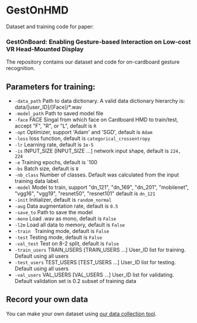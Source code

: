 # GestOnHMD
 Dataset and training code for paper: 

### GestOnBoard: Enabling Gesture-based Interaction on Low-cost VR Head-Mounted Display

The repository contains our dataset and code for on-cardboard gesture recognition. 

## Parameters for training: 

- `-data_path` Path to data dictionary. A valid data dictionary hierarchy is: data/[user_ID]/[Face]/*.wav
- `-model_path` Path to saved model file
- `-face` FACE Singal from which face on Cardboard HMD to train/test, accept "F", "R", or "L", default is `R`
- `-opt` Optimizer, support 'Adam' and 'SGD', default is `Adam`
- `-loss`  loss function, default is `categorical_crossentropy`
- `-lr` Learning rate, default is `1e-5`
- `-is` INPUT_SIZE [INPUT_SIZE ...] network input shape, default is `224, 224`
- `-e`  Training epochs, default is `100
- `-bs` Batch size, default is `8`
- `-nb_class` Number of classes. Default was calculated from the input training data label.
- `-model` Model to train, support "dn_121", "dn_169", "dn_201", "mobilenet", "vgg16", "vgg19", "resnet50", "resnet101" default is `dn_121`
- `-init` Initializer, default is `random_normal`
- `-aug` Data augmentation rate, default is `0.5`
-  `-save_to` Path to save the model
- `-mono`         Load .wav as mono, default is `False`
- `-l2m`         Load all data to memory, default is `False`
- `-train `       Training mode, default is `False`
- `-test`         Testing mode, default is `False`
- `-val_test`       Test on 8-2 split, default is `False`
- `-train_users`  TRAIN_USERS [TRAIN_USERS ...] User_ID list for training. Default using all users
- `-test_users` TEST_USERS [TEST_USERS ...] User_ID list for testing. Default using all users
- `-val_users` VAL_USERS [VAL_USERS ...] User_ID list for validating. Default validation set is 0.2 subset of training data



## Record your own data

You can make your own dataset using [our data collection tool](https://github.com/taizhouchen/GestOnHMD_DataCollection). 